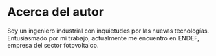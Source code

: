# Acerca del autor
 Soy un ingeniero industrial con inquietudes por las nuevas tecnologías. Entusiasmado por mi trabajo, actualmente me encuentro en ENDEF, empresa del sector fotovoltaico.
